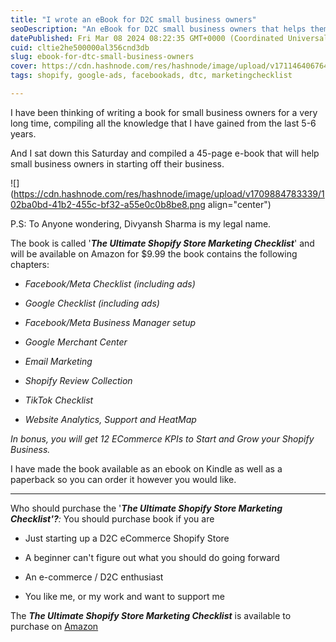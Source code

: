 ```yaml
---
title: "I wrote an eBook for D2C small business owners"
seoDescription: "An eBook for D2C small business owners that helps them in starting their own small business on Shopify, has a checklist which contains things to start off"
datePublished: Fri Mar 08 2024 08:22:35 GMT+0000 (Coordinated Universal Time)
cuid: cltie2he500000al356cnd3db
slug: ebook-for-dtc-small-business-owners
cover: https://cdn.hashnode.com/res/hashnode/image/upload/v1711464067643/e2932413-ca50-4b8b-bcf4-7f5df1017e69.png
tags: shopify, google-ads, facebookads, dtc, marketingchecklist

---
```


I have been thinking of writing a book for small business owners for a very long time, compiling all the knowledge that I have gained from the last 5-6 years.

And I sat down this Saturday and compiled a 45-page e-book that will help small business owners in starting off their business.

![](https://cdn.hashnode.com/res/hashnode/image/upload/v1709884783339/102ba0bd-41b2-455c-bf32-a55e0c0b8be8.png align="center")

P.S: To Anyone wondering, Divyansh Sharma is my legal name.

The book is called '***The Ultimate Shopify Store Marketing Checklist***' and will be available on Amazon for $9.99 the book contains the following chapters:

* *Facebook/Meta Checklist (including ads)*
    
* *Google Checklist (including ads)*
    
* *Facebook/Meta Business Manager setup*
    
* *Google Merchant Center*
    
* *Email Marketing*
    
* *Shopify Review Collection*
    
* *TikTok Checklist*
    
* *Website Analytics, Support and HeatMap*
    

*In bonus, you will get 12 ECommerce KPIs to Start and Grow your Shopify Business.*

I have made the book available as an ebook on Kindle as well as a paperback so you can order it however you would like.

---

Who should purchase the '***The Ultimate Shopify Store Marketing Checklist'?****:* You should purchase book if you are

* Just starting up a D2C eCommerce Shopify Store
    
* A beginner can't figure out what you should do going forward
    
* An e-commerce / D2C enthusiast
    
* You like me, or my work and want to support me
    

The ***The Ultimate Shopify Store Marketing Checklist*** is available to purchase on [Amazon](https://nikhil.pro/book)